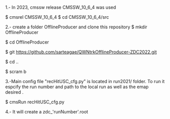 1.- In 2023, cmssw release CMSSW_10_6_4 was used

   $   cmsrel CMSSW_10_6_4 
   $   cd CMSSW_10_6_4/src
   
2.- create a folder OfflineProducer  and clone this repository
   $   mkdir OfflineProducer
   
   $   cd OfflineProducer
   
   $   git https://github.com/sarteagae/QWNtrkOfflineProducer-ZDC2022.git

   $   cd ..
   
   $   scram b 

3.-Main config file "recHitUSC_cfg.py" is located in run2021/ folder. To run it espcify the run number and path to the local run as well as the emap desired .

   $  cmsRun recHitUSC_cfg.py

4.- It will create a zdc_'runNumber'.root



